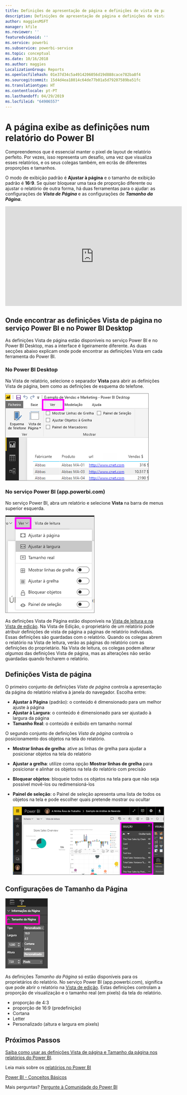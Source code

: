 ```yaml
---
title: Definições de apresentação de página e definições de vista de página num relatório
description: Definições de apresentação de página e definições de vista de página num relatório
author: maggiesMSFT
manager: kfile
ms.reviewer: ''
featuredvideoid: ''
ms.service: powerbi
ms.subservice: powerbi-service
ms.topic: conceptual
ms.date: 10/16/2018
ms.author: maggies
LocalizationGroup: Reports
ms.openlocfilehash: 01e37d34c5a4914206056d19d888cace782ba8f4
ms.sourcegitcommit: 15d4d4ea18014c64de77b01a5d79207589ba51fc
ms.translationtype: HT
ms.contentlocale: pt-PT
ms.lasthandoff: 04/29/2019
ms.locfileid: "64906557"
---
```

# <a name="page-display-settings-in-a-power-bi-report"></a>A página exibe as definições num relatório do Power BI
Compreendemos que é essencial manter o pixel de layout de relatório perfeito. Por vezes, isso representa um desafio, uma vez que visualiza esses relatórios, e os seus colegas também, em ecrãs de diferentes proporções e tamanhos. 

O modo de exibição padrão é **Ajustar à página** e o tamanho de exibição padrão é **16:9**. Se quiser bloquear uma taxa de proporção diferente ou ajustar o relatório de outra forma, há duas ferramentas para o ajudar: as configurações de ***Vista de Página*** e as configurações de ***Tamanho da Página***.

<iframe width="560" height="315" src="https://www.youtube.com/embed/5tg-OXzxe2g" frameborder="0" allowfullscreen></iframe>


## <a name="where-to-find-page-view-settings-in-power-bi-service-and-power-bi-desktop"></a>Onde encontrar as definições Vista de página no serviço Power BI e no Power BI Desktop
As definições Vista de página estão disponíveis no serviço Power BI e no Power BI Desktop, mas a interface é ligeiramente diferente. As duas secções abaixo explicam onde pode encontrar as definições Vista em cada ferramenta do Power BI.

### <a name="in-power-bi-desktop"></a>No Power BI Desktop
Na Vista de relatório, selecione o separador **Vista** para abrir as definições Vista de página, bem como as definições de esquema do telefone.

  ![painel de seleção](media/power-bi-report-display-settings/power-bi-desktop-view-settings.png)

### <a name="in-power-bi-service-apppowerbicom"></a>No serviço Power BI (app.powerbi.com)
No serviço Power BI, abra um relatório e selecione **Vista** na barra de menus superior esquerda.

![](media/power-bi-report-display-settings/power-bi-change-page-view.png)

As definições Vista de Página estão disponíveis na [Vista de leitura e na Vista de edição](consumer/end-user-reading-view.md). Na Vista de Edição, o proprietário de um relatório pode atribuir definições de vista de página a páginas de relatório individuais. Essas definições são guardadas com o relatório. Quando os colegas abrem o relatório na Vista de leitura, verão as páginas do relatório com as definições do proprietário.  Na Vista de leitura, os colegas podem alterar *algumas* das definições Vista de página, mas as alterações não serão guardadas quando fecharem o relatório.

##    <a name="page-view-settings"></a>Definições Vista de página
O primeiro conjunto de definições *Vista de página* controla a apresentação da página do relatório relativa à janela do navegador.  Escolha entre:

* **Ajustar à Página** (padrão): o conteúdo é dimensionado para um melhor ajuste à página
* **Ajustar à Largura**: o conteúdo é dimensionado para ser ajustado à largura da página
* **Tamanho Real**: o conteúdo é exibido em tamanho normal

O segundo conjunto de definições *Vista de página* controla o posicionamento dos objetos na tela do relatório.

* **Mostrar linhas de grelha**: ative as linhas de grelha para ajudar a posicionar objetos na tela do relatório
* **Ajustar a grelha**: utilize coma opção **Mostrar linhas de grelha** para posicionar e alinhar os objetos na tela do relatório com precisão 
* **Bloquear objetos**: bloqueie todos os objetos na tela para que não seja possível movê-los ou redimensioná-los
* **Painel de seleção**: o Painel de seleção apresenta uma lista de todos os objetos na tela e pode escolher quais pretende mostrar ou ocultar

    ![painel de seleção](media/power-bi-report-display-settings/power-bi-selection-pane.png)



## <a name="page-size-settings"></a>Configurações de Tamanho da Página
![](media/power-bi-report-display-settings/power-bi--page-size.png)

As definições *Tamanho da Página* só estão disponíveis para os proprietários do relatório. No serviço Power BI (app.powerbi.com), significa que pode abrir o relatório na [Vista de edição](consumer/end-user-reading-view.md). Estas definições controlam a proporção de visualização e o tamanho real (em pixels) da tela do relatório.   

* proporção de 4:3
* proporção de 16:9 (predefinição)
* Cortana
* Letter
* Personalizado (altura e largura em pixels)

## <a name="next-steps"></a>Próximos Passos
[Saiba como usar as definições Vista de página e Tamanho da página nos relatórios do Power BI](consumer/end-user-report-view.md).

Leia mais sobre os [relatórios no Power BI](consumer/end-user-reports.md)

[Power BI - Conceitos Básicos](consumer/end-user-basic-concepts.md)

Mais perguntas? [Pergunte à Comunidade do Power BI](http://community.powerbi.com/)

